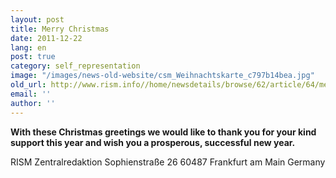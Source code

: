 ```yaml
---
layout: post
title: Merry Christmas
date: 2011-12-22
lang: en
post: true
category: self_representation
image: "/images/news-old-website/csm_Weihnachtskarte_c797b14bea.jpg"
old_url: http://www.rism.info//home/newsdetails/browse/62/article/64/merry-christmas.html
email: ''
author: ''
---
```


**With these Christmas greetings we would like to thank you for your kind support this year and wish you a prosperous, successful new year.**

RISM Zentralredaktion
Sophienstraße 26
60487 Frankfurt am Main
Germany